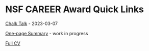 # NSF CAREER Award Quick Links

[Chalk Talk](https://srvanderplas.github.io/Presentations/2023-CAREER-chalk-talk/#/) - 2023-03-07

[One-page Summary](1pg-summary.pdf) - work in progress

[Full CV](https://srvanderplas.github.io/CV/SusanVanderplas-CV.pdf)
